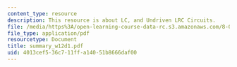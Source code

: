 ```yaml
---
content_type: resource
description: This resource is about LC, and Undriven LRC Circuits.
file: /media/https%3A/open-learning-course-data-rc.s3.amazonaws.com/8-02-physics-ii-electricity-and-magnetism-spring-2007/4013cef536c711ffa14051b8666daf00_summary_w12d1.pdf
file_type: application/pdf
resourcetype: Document
title: summary_w12d1.pdf
uid: 4013cef5-36c7-11ff-a140-51b8666daf00
---
```

